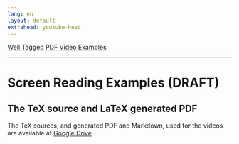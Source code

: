 ```yaml
---
lang: en
layout: default
extrahead: youtube-head
---
```


[Well Tagged PDF Video Examples](./)

----

# Screen Reading Examples (DRAFT)


## The TeX source and LaTeX generated PDF

The TeX sources, and generated PDF and Markdown, used for the videos are available
at [Google Drive](https://drive.google.com/drive/folders/1hN19CVsWrChMxJLOSuGE7cv6Hy5ifZ7S?usp=drive_link)


